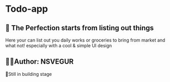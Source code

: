 # Todo-app
## 📃 The Perfection starts from listing out things
 Here your can list out you daily works or groceries to bring from market and what not! 
especially with a cool & simple UI design

## ✍🏽Author: NSVEGUR
🔰Still in building stage
